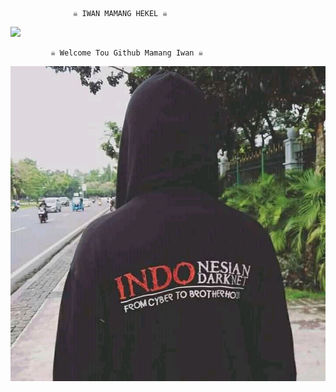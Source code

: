                   ☠️ IWAN MAMANG HEKEL ☠️

 

<img src="https://giffiles.alphacoders.com/120/120248.gif">


             ☠️ Welcome Tou Github Mamang Iwan ☠️

<img src="https://github.com/IWAN-404/IWAN-404/blob/main/IWAN%20MAMANG%20HEKEL/FB_IMG_16151794358606576.jpg">
